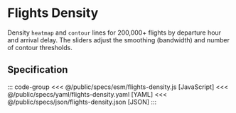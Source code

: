 <script setup>
  import { coordinator } from '@uwdata/vgplot';
  coordinator().clear();
</script>

# Flights Density

Density `heatmap` and `contour` lines for 200,000+ flights by departure hour and arrival delay. The sliders adjust the smoothing (bandwidth) and number of contour thresholds.

<Example spec="/specs/yaml/flights-density.yaml" />

## Specification

::: code-group
<<< @/public/specs/esm/flights-density.js [JavaScript]
<<< @/public/specs/yaml/flights-density.yaml [YAML]
<<< @/public/specs/json/flights-density.json [JSON]
:::
